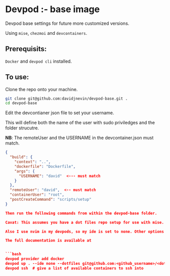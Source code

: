 # Devpod :- base image

Devpod base settings for future more customized versions.

Using `mise`, `chezmoi` and `devcontainers`.

## Prerequisits:

`Docker` and `devpod cli` installed.

## To use:

Clone the repo onto your machine.

```bash
git clone git@github.com:davidjnevin/devpod-base.git .
cd devpod-base
```

Edit the devcontianer json file to set your username.

This will define both the name of the user with sudo priviledges and the folder strucutre.

**NB**: The remoteUser and the USERNAME in the devcontainer.json must match.

```json
{
  "build": {
    "context": "..",
    "dockerfile": "Dockerfile",
    "args": {
      "USERNAME": "david"  <--- must match
    }
  },
  "remoteUser": "david",  <-- must match
  "containerUser": "root",
  "postCreateCommand": "scripts/setup"
}

Then run the following commands from within the devpod-base folder.

Cavat: This assumes you have a dot files repo setup for use with mise. See this repo for my early attempts at this.

Also I use nvim in my devpods, so my ide is set to none. Other options include openvscode or vscode.

The full documentation is available at


```bash
devpod provider add docker
devpod up . --ide none --dotfiles git@github.com:<github_username>/<dotfiles-repo>  (--recreate) # start/mount a devpod using the current directory, no ide set and a specified dotfiles repo. (recreate rebuilds the container)
devpod ssh  # give a list of available containers to ssh into
```


```

